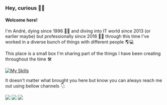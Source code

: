 ### Hey, curious 👋🧔
#### Welcome here!

I'm André, dying since 1996 👩‍🍼 and diving into IT world since 2013 (or earlier maybe) but professionally since 2016 🧑‍💼 through this time I've worked in a diverse bunch of things with different people 🌎💻

This place is a small box I'm sharing part of the things I have been creating throughout the time 🛠️

[![My Skills](https://skillicons.dev/icons?i=angular,react,vue,jquery,sass,css,html,jest,ts,jenkins,php,vscode,visualstudio,java,maven,hibernate,spring,js,nodejs,express,gulp,md,mysql,postman,powershell,eclipse,idea,electron,git,linux,solidity&perline=12)](https://skillicons.dev)

It doesn't matter what brought you here but know you can always reach me out using bellow channels 👇:

<div>
<a href="https://www.youtube.com/@TecnoClique" target="_blank"><img loading="lazy" src="https://img.shields.io/badge/YouTube-FF0000?style=for-the-badge&logo=youtube&logoColor=white" target="_blank"></a>
<a href = "mailto:andrelimamail@gmail.com"><img loading="lazy" src="https://img.shields.io/badge/Gmail-D14836?style=for-the-badge&logo=gmail&logoColor=white" target="_blank"></a>
<a href="https://www.linkedin.com/in/andrevlima" target="_blank"><img loading="lazy" src="https://img.shields.io/badge/-LinkedIn-%230077B5?style=for-the-badge&logo=linkedin&logoColor=white" target="_blank"></a>   
</div>
